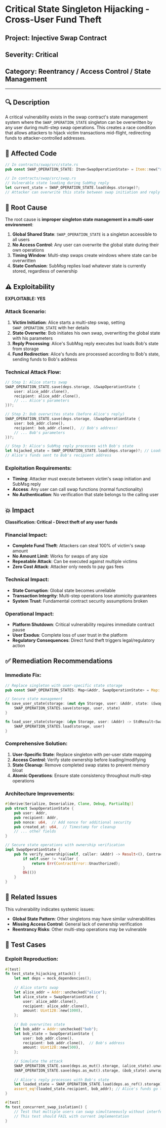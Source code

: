 # Critical State Singleton Hijacking - Cross-User Fund Theft

## Project: Injective Swap Contract

## Severity: Critical

## Category: Reentrancy / Access Control / State Management

---

## 🔍 Description

A critical vulnerability exists in the swap contract's state management system where the `SWAP_OPERATION_STATE` singleton can be overwritten by any user during multi-step swap operations. This creates a race condition that allows attackers to hijack victim transactions mid-flight, redirecting funds to attacker-controlled addresses.

## 📜 Affected Code

```rust
// In contracts/swap/src/state.rs
pub const SWAP_OPERATION_STATE: Item<SwapOperationState> = Item::new("swap_operation_state");

// In contracts/swap/src/swap.rs
// Vulnerable state loading during SubMsg reply
let current_state = SWAP_OPERATION_STATE.load(deps.storage)?;
// Attacker can overwrite this state between swap initiation and reply processing
```

## 🧠 Root Cause

The root cause is **improper singleton state management in a multi-user environment**:

1. **Global Shared State**: `SWAP_OPERATION_STATE` is a singleton accessible to all users
2. **No Access Control**: Any user can overwrite the global state during their own operations
3. **Timing Window**: Multi-step swaps create windows where state can be overwritten
4. **State Confusion**: SubMsg replies load whatever state is currently stored, regardless of ownership

## ⚠️ Exploitability

**EXPLOITABLE: YES**

### Attack Scenario:

1. **Victim Initiation**: Alice starts a multi-step swap, setting `SWAP_OPERATION_STATE` with her details
2. **State Overwrite**: Bob initiates his own swap, overwriting the global state with his parameters
3. **Reply Processing**: Alice's SubMsg reply executes but loads Bob's state from storage
4. **Fund Redirection**: Alice's funds are processed according to Bob's state, sending funds to Bob's address

### Technical Attack Flow:
```rust
// Step 1: Alice starts swap
SWAP_OPERATION_STATE.save(deps.storage, &SwapOperationState {
    user: alice_addr.clone(),
    recipient: alice_addr.clone(),
    // ... Alice's parameters
})?;

// Step 2: Bob overwrites state (before Alice's reply)
SWAP_OPERATION_STATE.save(deps.storage, &SwapOperationState {
    user: bob_addr.clone(),
    recipient: bob_addr.clone(),  // Bob's address!
    // ... Bob's parameters
})?;

// Step 3: Alice's SubMsg reply processes with Bob's state
let hijacked_state = SWAP_OPERATION_STATE.load(deps.storage)?; // Loads Bob's state
// Alice's funds sent to Bob's recipient address
```

### Exploitation Requirements:
- **Timing**: Attacker must execute between victim's swap initiation and SubMsg reply
- **Access**: Any user can call swap functions (normal functionality)
- **No Authentication**: No verification that state belongs to the calling user

## 💥 Impact

**Classification: Critical - Direct theft of any user funds**

### Financial Impact:
- **Complete Fund Theft**: Attackers can steal 100% of victim's swap amount
- **No Amount Limit**: Works for swaps of any size
- **Repeatable Attack**: Can be executed against multiple victims
- **Zero Cost Attack**: Attacker only needs to pay gas fees

### Technical Impact:
- **State Corruption**: Global state becomes unreliable
- **Transaction Integrity**: Multi-step operations lose atomicity guarantees
- **System Trust**: Fundamental contract security assumptions broken

### Operational Impact:
- **Platform Shutdown**: Critical vulnerability requires immediate contract pause
- **User Exodus**: Complete loss of user trust in the platform
- **Regulatory Consequences**: Direct fund theft triggers legal/regulatory action

## ✅ Remediation Recommendations

### Immediate Fix:
```rust
// Replace singleton with user-specific state storage
pub const SWAP_OPERATION_STATES: Map<&Addr, SwapOperationState> = Map::new("swap_operation_states");

// Secure state management
fn save_user_state(storage: &mut dyn Storage, user: &Addr, state: &SwapOperationState) -> StdResult<()> {
    SWAP_OPERATION_STATES.save(storage, user, state)
}

fn load_user_state(storage: &dyn Storage, user: &Addr) -> StdResult<SwapOperationState> {
    SWAP_OPERATION_STATES.load(storage, user)
}
```

### Comprehensive Solution:
1. **User-Specific State**: Replace singleton with per-user state mapping
2. **Access Control**: Verify state ownership before loading/modifying
3. **State Cleanup**: Remove completed swap states to prevent memory bloat
4. **Atomic Operations**: Ensure state consistency throughout multi-step operations

### Architecture Improvements:
```rust
#[derive(Serialize, Deserialize, Clone, Debug, PartialEq)]
pub struct SwapOperationState {
    pub user: Addr,
    pub recipient: Addr,
    pub nonce: u64,  // Add nonce for additional security
    pub created_at: u64,  // Timestamp for cleanup
    // ... other fields
}

// Secure state operations with ownership verification
impl SwapOperationState {
    pub fn verify_ownership(&self, caller: &Addr) -> Result<(), ContractError> {
        if self.user != *caller {
            return Err(ContractError::Unauthorized);
        }
        Ok(())
    }
}
```

## 🔁 Related Issues

This vulnerability indicates systemic issues:
- **Global State Pattern**: Other singletons may have similar vulnerabilities
- **Missing Access Control**: General lack of ownership verification
- **Reentrancy Risks**: Other multi-step operations may be vulnerable

## 🧪 Test Cases

### Exploit Reproduction:
```rust
#[test]
fn test_state_hijacking_attack() {
    let mut deps = mock_dependencies();
    
    // Alice starts swap
    let alice_addr = Addr::unchecked("alice");
    let alice_state = SwapOperationState {
        user: alice_addr.clone(),
        recipient: alice_addr.clone(),
        amount: Uint128::new(1000),
    };
    
    // Bob overwrites state
    let bob_addr = Addr::unchecked("bob");
    let bob_state = SwapOperationState {
        user: bob_addr.clone(),
        recipient: bob_addr.clone(),  // Bob's address
        amount: Uint128::new(500),
    };
    
    // Simulate the attack
    SWAP_OPERATION_STATE.save(deps.as_mut().storage, &alice_state).unwrap();
    SWAP_OPERATION_STATE.save(deps.as_mut().storage, &bob_state).unwrap(); // Overwrites Alice
    
    // Alice's reply processes with Bob's state
    let loaded_state = SWAP_OPERATION_STATE.load(deps.as_ref().storage).unwrap();
    assert_eq!(loaded_state.recipient, bob_addr); // Alice's funds go to Bob!
}

#[test]
fn test_concurrent_swap_isolation() {
    // Test that multiple users can swap simultaneously without interference
    // This test should FAIL with current implementation
}
```